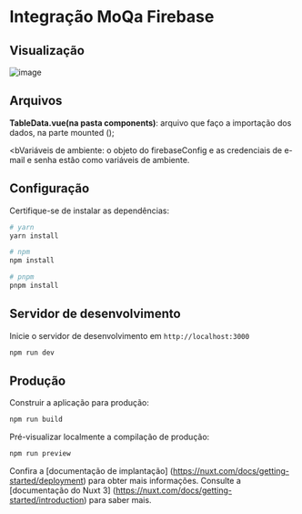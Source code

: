 # Integração MoQa Firebase 
## Visualização
![image](https://user-images.githubusercontent.com/112260675/236358335-d0085eb9-6d86-432b-b51f-d7c7eea26edd.png)

## Arquivos

<b>TableData.vue(na pasta components)</b>: arquivo que faço a importação dos dados, na parte mounted ();<br>

<bVariáveis de ambiente</b>: o objeto do firebaseConfig e as credenciais de e-mail e senha estão como variáveis de ambiente. <br>


## Configuração

Certifique-se de instalar as dependências:

```bash
# yarn
yarn install

# npm
npm install

# pnpm
pnpm install
```

## Servidor de desenvolvimento

Inicie o servidor de desenvolvimento em `http://localhost:3000`

```bash
npm run dev
```

## Produção

Construir a aplicação para produção:

```bash
npm run build
```

Pré-visualizar localmente a compilação de produção:

```bash
npm run preview
```

Confira a [documentação de implantação] (https://nuxt.com/docs/getting-started/deployment) para obter mais informações.
Consulte a [documentação do Nuxt 3] (https://nuxt.com/docs/getting-started/introduction) para saber mais.
